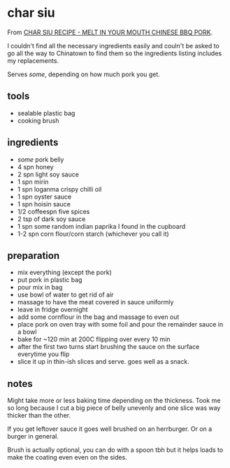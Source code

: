 # char siu

From [CHAR SIU RECIPE - MELT IN YOUR MOUTH CHINESE BBQ PORK](https://youtu.be/c0ICMcuhdPg).

I couldn't find all the necessary ingredients easily and couln't be asked to go all the way to Chinatown to find them so the ingredients listing includes my replacements.

Serves *some*, depending on how much pork you get.

## tools

- sealable plastic bag
- cooking brush

## ingredients

- *some* pork belly
- 4 spn honey
- 2 spn light soy sauce
- 1 spn mirin
- 1 spn loganma crispy chilli oil
- 1 spn oyster sauce
- 1 spn hoisin sauce
- 1/2 coffeespn five spices
- 2 tsp of dark soy sauce
- 1 spn some random indian paprika I found in the cupboard
- 1-2 spn corn flour/corn starch (whichever you call it)

## preparation

- mix everything (except the pork)
- put pork in plastic bag
- pour mix in bag
- use bowl of water to get rid of air
- massage to have the meat covered in sauce uniformly
- leave in fridge overnight
- add some cornflour in the bag and massage to even out
- place pork on oven tray with some foil and pour the remainder sauce in a bowl
- bake for ~120 min at 200C flipping over every 10 min
- after the first two turns start brushing the sauce on the surface everytime you flip
- slice it up in thin-ish slices and serve. goes well as a snack.

## notes

Might take more or less baking time depending on the thickness. Took me so long because I cut a big piece of belly unevenly and one slice was way thicker than the other.

If you get leftover sauce it goes well brushed on an herrburger. Or on a burger in general.

Brush is actually optional, you can do with a spoon tbh but it helps loads to make the coating even even on the sides.